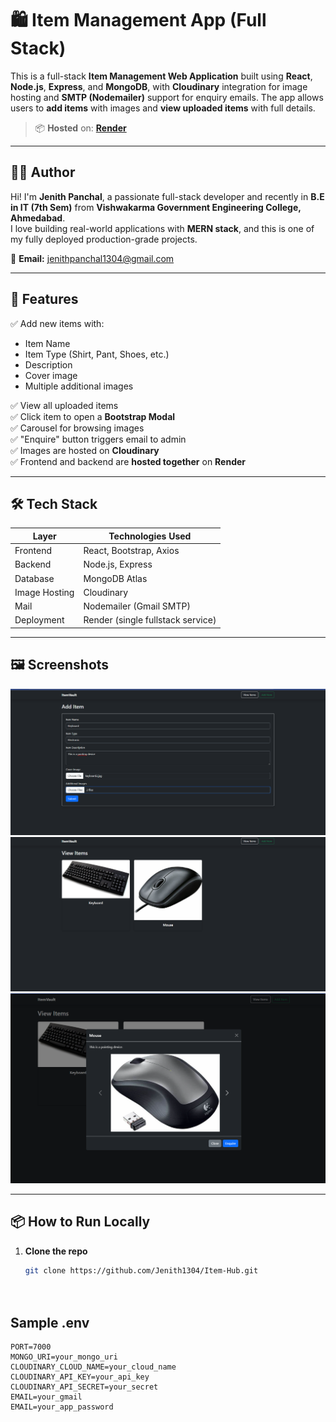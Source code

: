 # 🛍️ Item Management App (Full Stack)

This is a full-stack **Item Management Web Application** built using **React**, **Node.js**, **Express**, and **MongoDB**, with **Cloudinary** integration for image hosting and **SMTP (Nodemailer)** support for enquiry emails. The app allows users to **add items** with images and **view uploaded items** with full details.

> 📦 **Hosted** on: **[Render](https://item-hub-tenk.onrender.com/)**

---

## 👨‍💻 Author

Hi! I'm **Jenith Panchal**, a passionate full-stack developer and recently in **B.E in IT (7th Sem)** from **Vishwakarma Government Engineering College, Ahmedabad**.  
I love building real-world applications with **MERN stack**, and this is one of my fully deployed production-grade projects.

📧 **Email:** jenithpanchal1304@gmail.com   

---

## 🚀 Features

✅ Add new items with:
- Item Name  
- Item Type (Shirt, Pant, Shoes, etc.)  
- Description  
- Cover image  
- Multiple additional images  

✅ View all uploaded items  
✅ Click item to open a **Bootstrap Modal**  
✅ Carousel for browsing images  
✅ "Enquire" button triggers email to admin  
✅ Images are hosted on **Cloudinary**  
✅ Frontend and backend are **hosted together** on **Render**  

---

## 🛠️ Tech Stack

| Layer      | Technologies Used |
|------------|-------------------|
| Frontend   | React, Bootstrap, Axios |
| Backend    | Node.js, Express |
| Database   | MongoDB Atlas |
| Image Hosting | Cloudinary |
| Mail       | Nodemailer (Gmail SMTP) |
| Deployment | Render (single fullstack service) |

---

## 🖼️ Screenshots
<img src="screenshots\Add Item.png"><br>
<img src="screenshots\View Items.png"><br>
<img src="screenshots\View Items2.png"><br>


---
## 📦 How to Run Locally

1. **Clone the repo**  
   ```bash
   git clone https://github.com/Jenith1304/Item-Hub.git
  



## Sample .env
    PORT=7000
    MONGO_URI=your_mongo_uri
    CLOUDINARY_CLOUD_NAME=your_cloud_name
    CLOUDINARY_API_KEY=your_api_key
    CLOUDINARY_API_SECRET=your_secret
    EMAIL=your_gmail
    EMAIL=your_app_password
